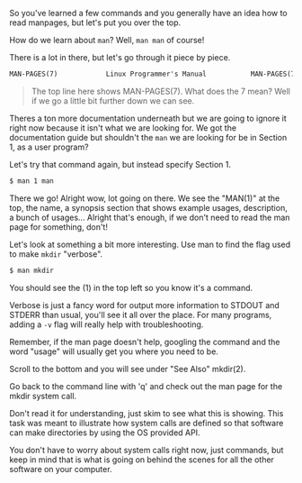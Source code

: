 So you've learned a few commands and you generally have an idea how to
read manpages, but let's put you over the top.

How do we learn about `man`? Well, `man man` of course!

There is a lot in there, but let's go through it piece by piece.

``` default
MAN-PAGES(7)            Linux Programmer's Manual           MAN-PAGES(7)
```

> The top line here shows MAN-PAGES(7). What does the 7 mean? Well if we
> go a little bit further down we can see.

Theres a ton more documentation underneath but we are going to ignore it
right now because it isn't what we are looking for. We got the
documentation guide but shouldn't the `man` we are looking for be in
Section 1, as a user program?

Let's try that command again, but instead specify Section 1.

``` default
$ man 1 man
```

There we go! Alright wow, lot going on there. We see the "MAN(1)" at the
top, the name, a synopsis section that shows example usages,
description, a bunch of usages... Alright that's enough, if we don't
need to read the man page for something, don't!

Let's look at something a bit more interesting. Use man to find the flag
used to make `mkdir` "verbose".

``` default
$ man mkdir
```

You should see the (1) in the top left so you know it's a command.

Verbose is just a fancy word for output more information to STDOUT and
STDERR than usual, you'll see it all over the place. For many programs,
adding a `-v` flag will really help with troubleshooting.

Remember, if the man page doesn't help, googling the command and the
word "usage" will usually get you where you need to be.

Scroll to the bottom and you will see under "See Also" mkdir(2).

Go back to the command line with 'q' and check out the man page for the
mkdir system call.

Don't read it for understanding, just skim to see what this is showing.
This task was meant to illustrate how system calls are defined so that
software can make directories by using the OS provided API.

You don't have to worry about system calls right now, just commands, but
keep in mind that is what is going on behind the scenes for all the
other software on your computer.
